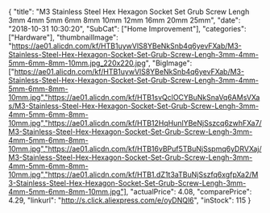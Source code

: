 {
	"title": "M3 Stainless Steel Hex Hexagon Socket Set Grub Screw Lengh 3mm 4mm 5mm 6mm 8mm 10mm 12mm 16mm 20mm 25mm",
	"date": "2018-10-31 10:30:20",
	"SubCat": ["Home Improvement"],
	"categories": ["Hardware"],
	"thumbnailImage": "https://ae01.alicdn.com/kf/HTB1uywVlS8YBeNkSnb4q6yevFXab/M3-Stainless-Steel-Hex-Hexagon-Socket-Set-Grub-Screw-Lengh-3mm-4mm-5mm-6mm-8mm-10mm.jpg_220x220.jpg",
	"BigImage": ["https://ae01.alicdn.com/kf/HTB1uywVlS8YBeNkSnb4q6yevFXab/M3-Stainless-Steel-Hex-Hexagon-Socket-Set-Grub-Screw-Lengh-3mm-4mm-5mm-6mm-8mm-10mm.jpg","https://ae01.alicdn.com/kf/HTB1svQclOCYBuNkSnaVq6AMsVXas/M3-Stainless-Steel-Hex-Hexagon-Socket-Set-Grub-Screw-Lengh-3mm-4mm-5mm-6mm-8mm-10mm.jpg","https://ae01.alicdn.com/kf/HTB12HqHunlYBeNjSszcq6zwhFXa7/M3-Stainless-Steel-Hex-Hexagon-Socket-Set-Grub-Screw-Lengh-3mm-4mm-5mm-6mm-8mm-10mm.jpg","https://ae01.alicdn.com/kf/HTB16vBPuf5TBuNjSspmq6yDRVXaj/M3-Stainless-Steel-Hex-Hexagon-Socket-Set-Grub-Screw-Lengh-3mm-4mm-5mm-6mm-8mm-10mm.jpg","https://ae01.alicdn.com/kf/HTB1.dZ1t3aTBuNjSszfq6xgfpXa2/M3-Stainless-Steel-Hex-Hexagon-Socket-Set-Grub-Screw-Lengh-3mm-4mm-5mm-6mm-8mm-10mm.jpg"],
	"actualPrice": 4.08,
	"comparePrice": 4.29,
	"linkurl": "http://s.click.aliexpress.com/e/oyDNQl6",
	"inStock": 115
}
